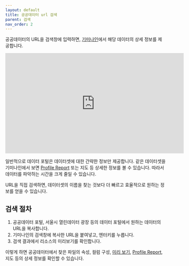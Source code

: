 ```yaml
---
layout: default
title: 공공데이터 url 검색
parent: 검색
nav_order: 2
---
```


공공데이터의 URL을 검색창에 입력하면, [기미나인](https://www.gimi9.com/)에서 해당 데이터의 상세 정보를 제공합니다.

<iframe width="560" height="315" src="https://www.youtube.com/embed/UqTcZyWDlLU?si=Kydh3c2TP8ukIm2r" title="YouTube video player" frameborder="0" allow="accelerometer; autoplay; clipboard-write; encrypted-media; gyroscope; picture-in-picture; web-share" referrerpolicy="strict-origin-when-cross-origin" allowfullscreen></iframe>

일반적으로 데이터 포털은 데이터셋에 대한 간략한 정보만 제공합니다. 
같은 데이터셋을 기미나인에서 보면 [Profile Report](/public-data/resource/profile-report) 또는 지도 등 상세한 정보를 볼 수 있습니다. 따라서 데이터를 파악하는 시간을 크게 줄일 수 있습니다.

URL을 직접 검색하면, 데이터셋의 이름을 찾는 것보다 더 빠르고 효율적으로 원하는 정보를 얻을 수 있습니다.

## 검색 절차

1. 공공데이터 포털, 서울시 열린데이터 광장 등의 데이터 포털에서 원하는 데이터의 URL을 복사합니다.
1. 기미나인의 검색창에 복사한 URL을 붙여넣고, 엔터키를 누릅니다.
1. 검색 결과에서 리소스의 미리보기를 확인합니다.

이렇게 하면 공공데이터에서 찾은 파일의 속성, 컬럼 구성, [미리 보기](/public-data/resource/preview), [Profile Report](/public-data/resource/profile-report), 지도 등의 상세 정보를 확인할 수 있습니다.
